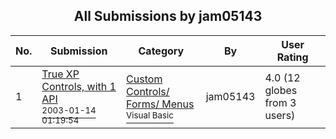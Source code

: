 ﻿<div align="center">

## All Submissions by jam05143

</div>

No.  | Submission | Category | By   | User Rating
---- | ---------- | -------- | ---- | -----------
1 | [True XP Controls, with 1 API<br /><sup>2003-01-14 01:19:54</sup>](https://github.com/Planet-Source-Code/jam05143-true-xp-controls-with-1-api__1-42408) | [Custom Controls/ Forms/  Menus<br /><sup>Visual Basic</sup>](../ByCategory/custom-controls-forms-menus__1-4.md) | jam05143 | 4.0 (12 globes from 3 users)
